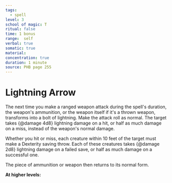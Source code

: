 ```yaml
---
tags:
  - spell
level: 3
school of magic: T
ritual: false
time: 1 bonus
range:  self
verbal: true
somatic: true
material: 
concentration: true
duration: 1 minute
source: PHB page 255
---
```

# Lightning Arrow
The next time you make a ranged weapon attack during the spell's duration, the weapon's ammunition, or the weapon itself if it's a thrown weapon, transforms into a bolt of lightning. Make the attack roll as normal. The target takes {@damage 4d8} lightning damage on a hit, or half as much damage on a miss, instead of the weapon's normal damage.

Whether you hit or miss, each creature within 10 feet of the target must make a Dexterity saving throw. Each of these creatures takes {@damage 2d8} lightning damage on a failed save, or half as much damage on a successful one.

The piece of ammunition or weapon then returns to its normal form.

**At higher levels:** 